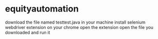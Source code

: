 # equityautomation

download the file named testtest.java in your machine
install selenium webdriver extension on your chrome
open the extension
open the file you downloaded and run it
